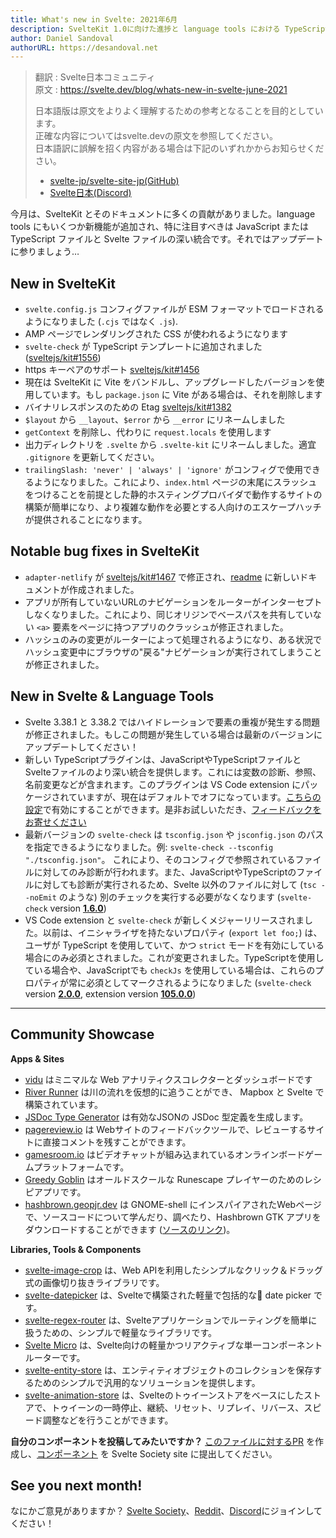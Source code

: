 ```yaml
---
title: What's new in Svelte: 2021年6月
description: SvelteKit 1.0に向けた進捗と language tools における TypeScript/Svelte 統合の強化
author: Daniel Sandoval
authorURL: https://desandoval.net
---
```

> 翻訳 : Svelte日本コミュニティ  
> 原文 : https://svelte.dev/blog/whats-new-in-svelte-june-2021
> 
> 日本語版は原文をよりよく理解するための参考となることを目的としています。  
> 正確な内容についてはsvelte.devの原文を参照してください。  
> 日本語訳に誤解を招く内容がある場合は下記のいずれかからお知らせください。
> - [svelte-jp/svelte-site-jp(GitHub)](https://github.com/svelte-jp/svelte-site-jp)
> - [Svelte日本(Discord)](https://discord.com/invite/YTXq3ZtBbx)

今月は、SvelteKit とそのドキュメントに多くの貢献がありました。language tools にもいくつか新機能が追加され、特に注目すべきは JavaScript または TypeScript ファイルと Svelte ファイルの深い統合です。それではアップデートに参りましょう…

## New in SvelteKit
- `svelte.config.js` コンフィグファイルが ESM フォーマットでロードされるようになりました (`.cjs` ではなく `.js`).
- AMP ページでレンダリングされた CSS が使われるようになります
- `svelte-check` が TypeScript テンプレートに追加されました ([sveltejs/kit#1556](https://github.com/sveltejs/kit/pull/1556)) 
- https キーペアのサポート [sveltejs/kit#1456](https://github.com/sveltejs/kit/pull/1456) 
- 現在は SvelteKit に Vite をバンドルし、アップグレードしたバージョンを使用しています。もし `package.json` に Vite がある場合は、それを削除します 
- バイナリレスポンスのための Etag [sveltejs/kit#1382](https://github.com/sveltejs/kit/pull/1382) 
- `$layout` から `__layout`、`$error` から `__error` にリネームしました
- `getContext` を削除し、代わりに `request.locals` を使用します 
- 出力ディレクトリを `.svelte` から `.svelte-kit` にリネームしました。適宜 `.gitignore` を更新してください。
- `trailingSlash: 'never' | 'always' | 'ignore'` がコンフィグで使用できるようになりました。これにより、`index.html` ページの末尾にスラッシュをつけることを前提とした静的ホスティングプロバイダで動作するサイトの構築が簡単になり、より複雑な動作を必要とする人向けのエスケープハッチが提供されることになります。

## Notable bug fixes in SvelteKit
- `adapter-netlify` が [sveltejs/kit#1467](https://github.com/sveltejs/kit/pull/1467) で修正され、[readme](https://github.com/sveltejs/kit/tree/master/packages/adapter-netlify) に新しいドキュメントが作成されました。
- アプリが所有していないURLのナビゲーションをルーターがインターセプトしなくなりました。これにより、同じオリジンでベースパスを共有していない `<a>` 要素をページに持つアプリのクラッシュが修正されました。
- ハッシュのみの変更がルーターによって処理されるようになり、ある状況でハッシュ変更中にブラウザの"戻る"ナビゲーションが実行されてしまうことが修正されました。



## New in Svelte & Language Tools
- Svelte 3.38.1 と 3.38.2 ではハイドレーションで要素の重複が発生する問題が修正されました。もしこの問題が発生している場合は最新のバージョンにアップデートしてください！
- 新しい TypeScriptプラグインは、JavaScriptやTypeScriptファイルとSvelteファイルのより深い統合を提供します。これには変数の診断、参照、名前変更などが含まれます。このプラグインは VS Code extension にパッケージされていますが、現在はデフォルトでオフになっています。[こちらの設定](https://github.com/sveltejs/language-tools/tree/master/packages/svelte-vscode#svelteenable-ts-plugin)で有効にすることができます。是非お試しいただき、[フィードバックをお寄せください](https://github.com/sveltejs/language-tools/issues/580)
- 最新バージョンの `svelte-check` は `tsconfig.json` や `jsconfig.json` のパスを指定できるようになりました。例: `svelte-check --tsconfig "./tsconfig.json"`。 これにより、そのコンフィグで参照されているファイルに対してのみ診断が行われます。また、JavaScriptやTypeScriptのファイルに対しても診断が実行されるため、Svelte 以外のファイルに対して (`tsc --noEmit` のような) 別のチェックを実行する必要がなくなります (`svelte-check` version [**1.6.0**](https://github.com/sveltejs/language-tools/releases/tag/svelte-check-1.6.0))
- VS Code extension と `svelte-check` が新しくメジャーリリースされました。以前は、イニシャライザを持たないプロパティ (`export let foo;`) は、ユーザが TypeScript を使用していて、かつ `strict` モードを有効にしている場合にのみ必須とされました。これが変更されました。TypeScriptを使用している場合や、JavaScriptでも `checkJs` を使用している場合は、これらのプロパティが常に必須としてマークされるようになりました (`svelte-check` version [**2.0.0**](https://github.com/sveltejs/language-tools/releases/tag/svelte-check-2.0.0), extension version [**105.0.0**](https://github.com/sveltejs/language-tools/releases/tag/extensions-105.0.0))

---

## Community Showcase

**Apps & Sites**

- [vidu](https://github.com/pa-nic/vidu) はミニマルな Web アナリティクスコレクターとダッシュボードです
- [River Runner](https://river-runner.samlearner.com/) は川の流れを仮想的に追うことができ、 Mapbox と Svelte で構築されています。
- [JSDoc Type Generator](https://rafistrauss.github.io/jsdoc-generator/) は有効なJSONの JSDoc 型定義を生成します。
- [pagereview.io](https://pagereview.io/) は Webサイトのフィードバックツールで、レビューするサイトに直接コメントを残すことができます。
- [gamesroom.io](https://gamesroom.io/) はビデオチャットが組み込まれているオンラインボードゲームプラットフォームです。
- [Greedy Goblin](https://greedygoblin-fe11c.web.app/) はオールドスクールな Runescape プレイヤーのためのレシピアプリです。
- [hashbrown.geopjr.dev](https://hashbrown.geopjr.dev/) は GNOME-shell にインスパイアされたWebページで、ソースコードについて学んだり、調べたり、Hashbrown GTK アプリをダウンロードすることができます ([ソースのリンク](https://github.com/GeopJr/Hashbrown/tree/website))。


**Libraries, Tools & Components**

- [svelte-image-crop](https://novacbn.github.io/svelte-image-crop/) は、Web APIを利用したシンプルなクリック＆ドラッグ式の画像切り抜きライブラリです。
- [svelte-datepicker](https://github.com/andrew-secret/svelte-datepicker) は、Svelteで構築された軽量で包括的な date picker です。
- [svelte-regex-router](https://www.npmjs.com/package/svelte-regex-router) は、Svelteアプリケーションでルーティングを簡単に扱うための、シンプルで軽量なライブラリです。
- [Svelte Micro](https://www.npmjs.com/package/svelte-micro) は、Svelte向けの軽量かつリアクティブな単一コンポーネントルーターです。
- [svelte-entity-store](https://www.npmjs.com/package/svelte-entity-store) は、エンティティオブジェクトのコレクションを保存するためのシンプルで汎用的なソリューションを提供します。
- [svelte-animation-store](https://github.com/joshnuss/svelte-animation-store) は、Svelteのトゥイーンストアをベースにしたストアで、トゥイーンの一時停止、継続、リセット、リプレイ、リバース、スピード調整などを行うことができます。


**自分のコンポーネントを投稿してみたいですか？** [このファイルに対するPR](https://github.com/svelte-society/sveltesociety.dev/blob/master/src/pages/components/components.json) を作成し、[コンポーネント](https://sveltesociety.dev/components) を Svelte Society site に提出してください。


## See you next month!

なにかご意見がありますか？ [Svelte Society](https://sveltesociety.dev/)、[Reddit](https://www.reddit.com/r/sveltejs/)、[Discord](https://discord.com/invite/yy75DKs)にジョインしてください！
